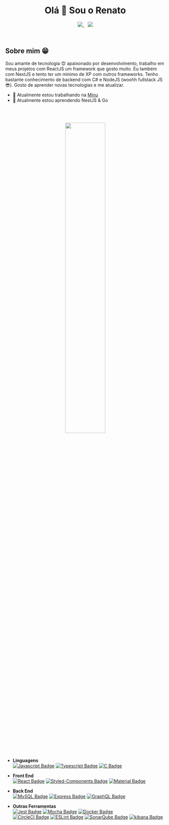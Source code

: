 <h1 align='center'>
  Olá 👋 Sou o Renato 
</h1>

<p align='center'>
  <a href="https://twitter.com/rntvicente">
  <img src="https://img.shields.io/twitter/follow/rntvicente?color=blue&label=follow&logo=twitter&logoColor=white&style=for-the-badge" />
  </a>
  &nbsp;&nbsp;
  <a href="https://linkedin.com/in/vicenterenato">
  <img src="https://img.shields.io/badge/LinkedIn-0077B5?style=for-the-badge&logo=linkedin&logoColor=white" />
  </a>
</p>
<br>
  
<h2>Sobre mim &#128513;</h2>
  <p>
      Sou amante de tecnologia 😍 apaixonado por desenvolvimento, trabalho em meus projetos com ReactJS um framework que gosto muito. Eu também com NextJS e tento ter um mínimo de XP com outros frameworks. Tenho bastante conhecimento de backend com C# e NodeJS (woohh fullstack JS 😎). Gosto de aprender novas tecnologias e me atualizar.

  </p>

- 🔭 Atualmente estou trabalhando na [Minu](https://minu.co)
- 🌱 Atualmente estou aprendendo NestJS & Go

<br>
<br>
<p align='center'>
  <a href="#"><img src="https://github-readme-stats.vercel.app/api?username=rntvicente&show_icons=true&count_private=true&theme=tokyonight" width="50%"></a>
</p>
  &nbsp;&nbsp;

- **Linguagens**<br>
  [![Javascript Badge](https://img.shields.io/badge/JavaScript-F7DF1E?style=&logo=javascript&logoColor=black&link=https://developer.mozilla.org/pt-BR/docs/Web/JavaScript)](https://developer.mozilla.org/pt-BR/docs/Web/JavaScript)
  [![Typescript Badge](https://img.shields.io/badge/TypeScript-007ACC?style=&logo=typescript&logoColor=white&link=https://www.typescriptlang.org/)](https://www.typescriptlang.org/)
  [![C Badge](https://img.shields.io/badge/C%20Sharp-purple?style=&logo=c-sharp&logoColor=FFF&link=https://docs.microsoft.com/pt-br/dotnet/csharp/)](https://docs.microsoft.com/pt-br/dotnet/csharp/)  

- **Front End**<br>
  [![React Badge](https://img.shields.io/badge/React-20232A?style=&logo=react&logoColor=61DAFB&link=https://reactjs.org/)](https://reactjs.org/)
  [![Styled-Components Badge](https://img.shields.io/badge/styled--components-DB7093?style=&logo=styled-components&logoColor=white&link=https://styled-components.com/)](https://styled-components.com/)
  [![Material Badge](https://img.shields.io/badge/Material--UI-0081CB?style=&logo=material-ui&logoColor=white&link=https://material-ui.com/)](https://material-ui.com/)

- **Back End**<br>
  [![MySQL Badge](https://img.shields.io/badge/MongoDB-13aa52?style=&logo=mongodb&logoColor=green&link=https://www.mongodb.com/pt-br)](https://www.mongodb.com/pt-br)
  [![Express Badge](https://img.shields.io/badge/Express.js-000000?style=&logo=express&logoColor=white&link=https://expressjs.com/)](https://expressjs.com/)
  [![GraphQL Badge](https://img.shields.io/badge/GraphQL-e10098?style=&logo=graphql&logoColor=202020&link=https://graphql.org/)](https://graphql.org/)

- **Outras Ferramentas**<br>
  [![Jest Badge](https://img.shields.io/badge/Jest-green?style=&logo=jest&logoColor=FFF&link=https://jestjs.io/)](https://jestjs.io)
  [![Mocha Badge](https://img.shields.io/badge/Mocha-c29d7f?style=&logo=mocha&logoColor=FFF&link=https://mochajs.org/)](https://mochajs.org)
  [![Docker Badge](https://img.shields.io/badge/Docker-blue?style=&logo=docker&logoColor=FFF&link=https://hub.docker.com/)](https://hub.docker.com/)  
  [![CircleCI Badge](https://img.shields.io/badge/CircleCI-white?style=&logo=circleci&logoColor=000&link=https://circleci.com/)](https://circleci.com/)
  [![ESLint Badge](https://img.shields.io/badge/ESLint-purple?style=&logo=eslint&logoColor=FFF&link=https://eslint.org/)](https://eslint.org/)
  [![SonarQube Badge](https://img.shields.io/badge/SonarQube-blue?style=&logo=sonarqube&logoColor=FFF&link=https://www.sonarqube.org/)](https://sonarqube.org/)
  [![kibana Badge](https://img.shields.io/badge/Kibana-FFF?style=&logo=kibana&logoColor=000&link=https://www.elastic.co/pt/kibana/)](http://www.elastic.co/pt/kibana)   
